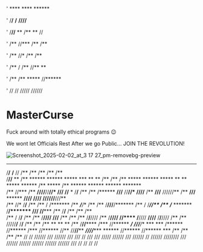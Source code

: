 '   ****     ****         ****** 

'  /**/**   **/**        **////**

'  /**//** ** /**       **    // 

'  /** //***  /**      /**       

'  /**  //*   /**      /**       

'  /**   /    /**      //**    **

'  /**        /** ***** //****** 

'  //         // /////   //////    

# MasterCurse
Fuck around with totally ethical programs 😉

We wont let Officials Rest After we go Public...
JOIN THE REVOLUTION!


![Screenshot_2025-02-02_at_3 17 27_pm-removebg-preview](https://github.com/user-attachments/assets/a9d60a1c-d4d1-493c-b4ad-ff437ebb420b)⠀⠀





 ****     ****                                          **  **  **       **                                                               **              **                                                                    
/**/**   **/**                                         //  /** /**      /**                                                              /**             /**                                                                    
/**//** ** /**  ******  ******  *****        ***     ** ** /** /**      /**       *****        ******  *****  **    **  *****   ******   /**  *****      /**        ******  ******   ******  *******                            
/** //***  /** **////**//**//* **///**      //**  * /**/** /** /**      /******  **///**      //**//* **///**/**   /** **///** //////**  /** **///**  ******       **////  **////** **////**//**///**                           
/**  //*   /**/**   /** /** / /*******       /** ***/**/** /** /**      /**///**/*******       /** / /*******//** /** /*******  *******  /**/******* **///**      //***** /**   /**/**   /** /**  /**                           
/**   /    /**/**   /** /**   /**////        /****/****/** /** /**      /**  /**/**////        /**   /**////  //****  /**////  **////**  /**/**//// /**  /**       /////**/**   /**/**   /** /**  /**       **       **       **
/**        /**//****** /***   //******       ***/ ///**/** *** ***      /****** //******      /***   //******  //**   //******//******** ***//******//******       ****** //****** //******  ***  /**      /**      /**      /**
//         //  //////  ///     //////       ///    /// // /// ///       /////    //////       ///     //////    //     //////  //////// ///  //////  //////       //////   //////   //////  ///   //       //       //       // 
